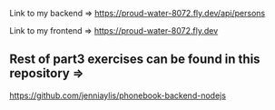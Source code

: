 Link to my backend => https://proud-water-8072.fly.dev/api/persons

Link to my frontend => https://proud-water-8072.fly.dev


## Rest of part3 exercises can be found in this repository => 
https://github.com/jenniaylis/phonebook-backend-nodejs